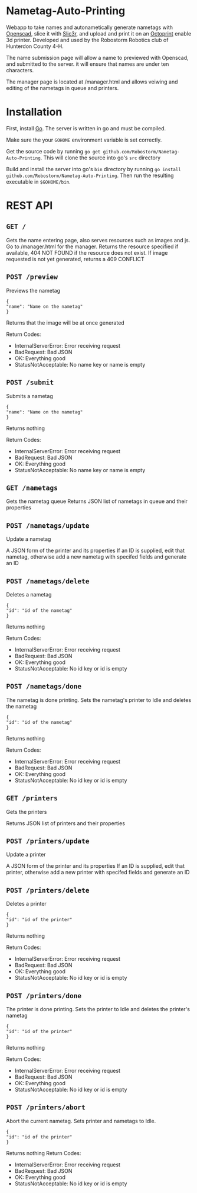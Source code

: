 # Nametag-Auto-Printing

Webapp to take names and autonametically generate nametags with [Openscad](http://www.openscad.org/), slice it with [Slic3r](http://slic3r.org/), and upload and print it on an [Octoprint](http://octoprint.org/) enable 3d printer. Developed and used by the Robostorm Robotics club of Hunterdon County 4-H.

The name submission page will allow a name to previewed with Openscad, and submitted to the server. it will ensure that names are under ten characters.

The manager page is located at /manager.html and allows veiwing and editing of the nametags in queue and printers.

# Installation

First, install [Go](https://golang.org/). The server is written in go and must be compiled.

Make sure the your `GOHOME` environment variable is set correctly.

Get the source code by running `go get github.com/Robostorm/Nametag-Auto-Printing`. This will clone the source into go's `src` directory

Build and install the server into go's `bin` directory by running `go install github.com/Robostorm/Nametag-Auto-Printing`. Then run the resulting executable in `$GOHOME/bin`.

# REST API

`GET /`
----
Gets the name entering page, also serves resources such as images and js. Go to /manager.html for the manager.
Returns the resource specified if available, 404 NOT FOUND if the resource does not exist. If image requested is not yet generated, returns a 409 CONFLICT

`POST /preview`
---
Previews the nametag
```
{
"name": "Name on the nametag"
}
```
Returns that the image will be at once generated

Return Codes:
 - InternalServerError: Error receiving request
 - BadRequest: Bad JSON
 - OK: Everything good
 - StatusNotAcceptable: No name key or name is empty

`POST /submit`
---
Submits a nametag
```
{
"name": "Name on the nametag"
}
```
Returns nothing

Return Codes:
 - InternalServerError: Error receiving request
 - BadRequest: Bad JSON
 - OK: Everything good
 - StatusNotAcceptable: No name key or name is empty

`GET /nametags`
---
Gets the nametag queue
Returns JSON list of nametags in queue and their properties

`POST /nametags/update`
---
Update a nametag

A JSON form of the printer and its properties
If an ID is supplied, edit that nametag, otherwise add a new nametag with specifed fields and generate an ID

`POST /nametags/delete`
---
Deletes a nametag
```
{
"id": "id of the nametag"
}
```
Returns nothing

Return Codes:
 - InternalServerError: Error receiving request
 - BadRequest: Bad JSON
 - OK: Everything good
 - StatusNotAcceptable: No id key or id is empty

`POST /nametags/done`
---
The nametag is done printing. Sets the nametag's printer to Idle and deletes the nametag
```
{
"id": "id of the nametag"
}
```
Returns nothing

Return Codes:
  - InternalServerError: Error receiving request
  - BadRequest: Bad JSON
  - OK: Everything good
  - StatusNotAcceptable: No id key or id is empty

`GET /printers`
---
Gets the printers

Returns JSON list of printers and their properties

`POST /printers/update`
---
Update a printer

A JSON form of the printer and its properties
If an ID is supplied, edit that printer, otherwise add a new printer with specifed fields and generate an ID

`POST /printers/delete`
---
Deletes a printer
```
{
"id": "id of the printer"
}
```
Returns nothing

Return Codes:
 - InternalServerError: Error receiving request
 - BadRequest: Bad JSON
 - OK: Everything good
 - StatusNotAcceptable: No id key or id is empty

`POST /printers/done`
---
The printer is done printing. Sets the printer to Idle and deletes the printer's nametag
```
{
"id": "id of the printer"
}
```
Returns nothing

Return Codes:
  - InternalServerError: Error receiving request
  - BadRequest: Bad JSON
  - OK: Everything good
  - StatusNotAcceptable: No id key or id is empty

`POST /printers/abort`
---
Abort the current nametag. Sets printer and nametags to Idle.
```
{
"id": "id of the printer"
}
```
Returns nothing
Return Codes:
  - InternalServerError: Error receiving request
  - BadRequest: Bad JSON
  - OK: Everything good
  - StatusNotAcceptable: No id key or id is empty

